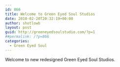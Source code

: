 ```yaml
---
id: 866
title: Welcome to Green Eyed Soul Studios
date: 2010-02-20T20:32:19+00:00
author: shotlowb
layout: post
guid: http://greeneyedsoulstudio.com/?p=1
##permalink: /?p=866
categories:
  - Green Eyed Soul
---
```

Welcome to new redesigned Green Eyed Soul Studios.
